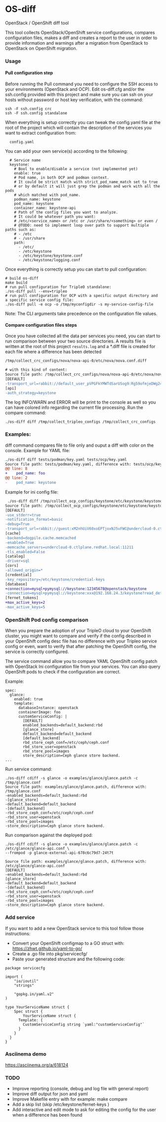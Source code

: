 # OS-diff
OpenStack / OpenShift diff tool

This tool collects OpenStack/OpenShift service configurations,
compares configuration files, makes a diff and creates a report to the user
in order to provide information and warnings after a migration from
OpenStack to OpenStack on OpenShift migration.

### Usage

#### Pull configuration step

Before running the Pull command you need to configure the SSH access to your environments (OpenStack and OCP).
Edit os-diff.cfg and/or the ssh.config provided with this project and make sure you can ssh on your hosts 
without password or host key verification, with the command:

```
ssh -F ssh.config crc
ssh -F ssh.config standalone
```

When everything is setup correctly you can tweak the config.yaml file at the root of the project which will contain the description of the services you want to extract configuration from:

```
  config.yaml
```

You can add your own service(s) according to the following:

```
  # Service name
  keystone:
    # Bool to enable/disable a service (not implemented yet)
    enable: true
    # Pod name, in both OCP and podman context.
    # It could be strict match with strict_pod_name_match set to true
    # or by default it will just grep the podman and work with all the pods
    # which matched with pod_name.
    podman_name: keystone
    pod_name: keystone
    container_name: keystone-api
    # Path of the config files you want to analyze.
    # It could be whatever path you want:
    # /etc/<service_name> or /etc or /usr/share/<something> or even /
    # @TODO: need to implement loop over path to support multiple paths such as:
    # - /etc
    # - /usr/share
    path:
      - /etc/
      - /etc/keystone
      - /etc/keystone/keystone.conf
      - /etc/keystone/logging.conf
```

Once everything is correctly setup you can start to pull configuration:

```
# build os-diff
make build
# run pull configuration for TripleO standalone:
./os-diff pull --env=tripleo
# run pull configuration for OCP with a specific output directory and a specific service config file:
./os-diff pull -e ocp -o /tmp/myconfigdir -s my-service-config-file
```

Note: The CLI arguments take precedence on the configuration file values.

#### Compare configuration files steps

Once you have collected all the data per services you need, you can start to run comparison between
your two source directories.
A results file is written at the root of this project `results.log` and a *.diff file is created for each
file where a difference has been detected

```diff
/tmp/collect_crc_configs/nova/nova-api-0/etc/nova/nova.conf.diff

# with this kind of content:
Source file path: /tmp/collect_crc_configs/nova/nova-api-0/etc/nova/nova.conf, difference with: /tmp/collect_crc_configs/nova/nova-cell0-conductor-0/etc/nova/nova.conf
[DEFAULT]
-transport_url=rabbit://default_user_pVPGFkYMWTdSarUSog9:Rg59ofmjeDWg24v8ZeGW-1PblH1LJDQ1@rabbitmq.openstack.svc:5672
[api]
-auth_strategy=keystone
```

The log INFO/WARN and ERROR will be print to the console as well so you can have colored info regarding the current file processing.
Run the compare command:

```
./os-diff diff /tmp/collect_tripleo_configs /tmp/collect_crc_configs

```

### Examples:

diff command compares file to file only and ouput a diff with color on the console.
Example for YAML file:

```diff
./os-diff diff tests/podman/key.yaml tests/ocp/key.yaml
Source file path: tests/podman/key.yaml, difference with: tests/ocp/key.yaml
@@ line: 8
+    pod_name: foo
@@ line: 2
-    pod_name: keystone
```

Example for ini config file:

```diff
 ./os-diff diff /tmp/collect_ocp_configs/keystone/etc/keystone/keystone.conf /tmp/collect_tripleo_configs/keystone/etc/keystone/keystone.conf
Source file path: /tmp/collect_ocp_configs/keystone/etc/keystone/keystone.conf, difference with: /tmp/collect_tripleo_configs/keystone/etc/keystone/keystone.conf
[DEFAULT]
-use_stderr=true
-notification_format=basic
-debug=True
-transport_url=rabbit://guest:xM2nhUiV60xoEPTjoxNJ5vFWC@undercloud-0.ctlplane.redhat.local:5672/?ssl=0
[cache]
-backend=dogpile.cache.memcached
-enabled=True
-memcache_servers=undercloud-0.ctlplane.redhat.local:11211
-tls_enabled=False
[catalog]
-driver=sql
[cors]
-allowed_origin=*
[credential]
-key_repository=/etc/keystone/credential-keys
[database]
+connection=mysql+pymysql://keystone:12345678@openstack/keystone
-connection=mysql+pymysql://keystone:xxx@192.168.24.3/keystone?read_default_file=/etc/my.cnf.d/tripleo.cnf&read_default_group=tripleo
[fernet_tokens]
+max_active_keys=2
-max_active_keys=5
```

### OpenShift Pod config comparison

When you prepare the adoption of your TripleO cloud to your OpenShift cluster, you might want to compare and verify if the config described in your OpenShift config desc file has no difference with your Tripleo service config or even, want to verify that after patching the OpenShift config, the service is correctly configured.

The service command allow you to compare YAML OpenShift config patch with OpenStack Ini configuration file from your services.
You can also query OpenShift pods to check if the configuration are correct.

Example:

```
spec:
  glance:
    enabled: true
    template:
      databaseInstance: openstack
      containerImage: foo
      customServiceConfig: |
        [DEFAULT]
        enabled_backends=default_backend:rbd
        [glance_store]
        default_backend=default_backend
        [default_backend]
        rbd_store_ceph_conf=/etc/ceph/ceph.conf
        rbd_store_user=openstack
        rbd_store_pool=images
        store_description=Ceph glance store backend.
...
```

Run service command:

```service
./os-diff cdiff -s glance -o examples/glance/glance.patch -c /tmp/glance.conf
Source file path: examples/glance/glance.patch, difference with: /tmp/glance.conf
-enabled_backends=default_backend:rbd
-[glance_store]
-default_backend=default_backend
-[default_backend]
-rbd_store_ceph_conf=/etc/ceph/ceph.conf
-rbd_store_user=openstack
-rbd_store_pool=images
-store_description=Ceph glance store backend.
```

Run comparison against the deployed pod:

```service
./os-diff cdiff -s glance -o examples/glance/glance.patch -c /etc/glance/glance-api.conf \
--frompod -p glance-external-api-678c6c79d7-24t7t

Source file path: examples/glance/glance.patch, difference with: /etc/glance/glance-api.conf
[DEFAULT]
-enabled_backends=default_backend:rbd
[glance_store]
-default_backend=default_backend
-[default_backend]
-rbd_store_ceph_conf=/etc/ceph/ceph.conf
-rbd_store_user=openstack
-rbd_store_pool=images
-store_description=Ceph glance store backend.
```

### Add service

If you want to add a new OpenStack service to this tool follow those instructions:

* Convert your OpenShift configmap to a GO struct with:
https://zhwt.github.io/yaml-to-go/
* Create a <service-name>.go file into pkg/servicecfg/
* Paste your generated structure and the following code:
```
package servicecfg

import (
	"io/ioutil"
	"strings"

	"gopkg.in/yaml.v2"
)

type YourServiceName struct {
	Spec struct {
		YourServiceName struct {
      Template: {
        CustomServiceConfig string `yaml:"customServiceConfig"`
      }
    }
  }
}
```
### Asciinema demo

https://asciinema.org/a/618124

### TODO

* Improve reporting (console, debug and log file with general report)
* Improve diff output for json and yaml
* Improve Makefile entry with for example: make compare
* Add a skip list (skip /etc/keystone/fernet-keys )
* Add interactive and edit mode to ask for editing the config for the user
  when a difference has been found

